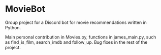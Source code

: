 # MovieBot
Group project for a Discord bot for movie recommendations written in Python.

Main personal contribution in Movies.py, functions in james_main.py, such as find_is_film, search_imdb and follow_up. Bug fixes in the rest of the project. 
